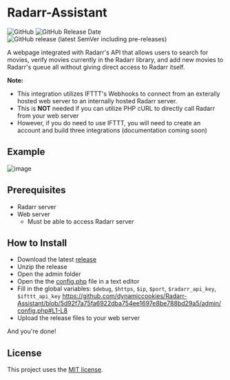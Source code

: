 # Radarr-Assistant
![GitHub](https://img.shields.io/github/license/dynamiccookies/Radarr-Assistant?style=for-the-badge "License")
![GitHub Release Date](https://img.shields.io/github/release-date/dynamiccookies/Radarr-Assistant?style=for-the-badge "Release Date")
![GitHub release (latest SemVer including pre-releases)](https://img.shields.io/github/v/release/dynamiccookies/radarr-assistant?display_name=tag&include_prereleases&sort=semver&style=for-the-badge "Release Version")

A webpage integrated with Radarr's API that allows users to search for movies, verify movies currently in the Radarr library, and add new movies to Radarr's queue all without giving direct access to Radarr itself. 

**Note:**
- This integration utilizes IFTTT's Webhooks to connect from an exterally hosted web server to an internally hosted Radarr server.
- This is **NOT** needed if you can utilize PHP cURL to directly call Radarr from your web server
- However, if you do need to use IFTTT, you will need to create an account and build three integrations (documentation coming soon)

## Example
![image](https://user-images.githubusercontent.com/9450183/188695790-01b32b94-9b26-48e4-9016-83e94be64809.png)

## Prerequisites
- Radarr server
- Web server
  - Must be able to access Radarr server

## How to Install
- Download the latest [release](releases)
- Unzip the release
- Open the admin folder
- Open the the [config.php](blob/main/admin/config.php) file in a text editor
- Fill in the global variables: `$debug`, `$https`, `$ip`, `$port`, `$radarr_api_key`, `$ifttt_api_key`
https://github.com/dynamiccookies/Radarr-Assistant/blob/5d92f7a75fa6922dba754ee1697e8be788bd29a5/admin/config.php#L1-L8
- Upload the release files to your web server

And you're done!


## License

This project uses the [MIT license](LICENSE).
